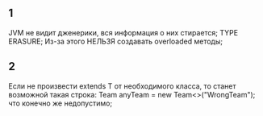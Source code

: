 ## 1
JVM не видит дженерики, вся информация о них стирается;
TYPE ERASURE;
Из-за этого НЕЛЬЗЯ создавать overloaded методы;


## 2
Если не произвести extends T от необходимого класса, то станет возможной такая строка:
    Team<String> anyTeam = new Team<>("WrongTeam");
что конечно же недопустимо;


